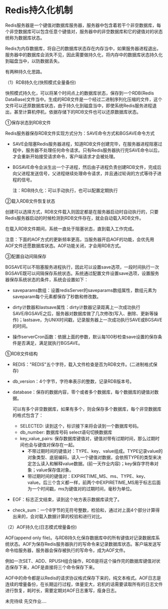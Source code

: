 # Redis持久化机制

Redis服务器是一个键值对数据库服务器，服务器中包含着若干个非空数据库，每个非空数据库可以包含任意个键值对，服务器中的非空数据库和它的键值对的状态统称为数据库状态。

Redis为内存数据库，将自己的数据库状态存在内存当中，如果服务器进程退出，服务器中的数据库会消失不见，因此需要做持久化，将内存中的数据库状态持久化到磁盘当中，以防数据丢失。

有两种持久化思路。

（1）RDB持久化(快照模式全量备份)

快照模式持久化，可以将某个时间点上的数据库状态，保存到一个RDB(Redis DataBase)文件当中。生成的RDB文件是一个经过二进制序列化压缩的文件，这个文件可以还原数据库状态，由于持久化到磁盘当中，即使系统Redis服务进程退出，甚至计算机停机，依据存储下的RDB文件也可以还原数据库状态。

①保存状态到RDB文件

Redis服务器保存RDB文件实现方式分为：SAVE命令方式和BGSAVE命令方式

- SAVE会阻塞Redis服务器进程，知道RDB文件创建完毕，在服务器进程阻塞过程中，服务器不处理任何命令请求。只有Redis服务器执行完SAVE命令以后，才会重新开始接受请求命令，客户端请求才会被处理。

- BGSAVE命令会派生出一个子进程，然后由子进程负责创建RDB文件，完成后向父进程发送信号，父进程继续处理命令请求，并且通过轮询的方式等待子进程的信号。

  注：RDB持久化：可以手动执行，也可以配置定期执行

②载入RDB文件恢复状态

创建可以选择方式，RDB文件载入则固定都是在服务器启动时自动执行的，只要Redis服务器启动的时候检测到RDB文件存在，就会自动载入RDB文件。

在载入RDB文件期间，系统一直处于阻塞状态，直到载入工作完成。

注意：下面的AOF方式的更新频率更高，当服务器开启AOF的功能，会优先用AOF文件还愿数据库状态。AOF功能关闭，才会用RDB方式。

③配置自动间隔保存

BGSAVE可以不阻塞服务进程执行，因此可以设置save选项，一段时间执行一次BGSAVE既可以间隔保存系统状态。系统通过配置文件设置save选项，设置服务器保存系统状态的条件，系统会设置如下：

- saveparams数组：设置redisServer的saveparams数组属性，数组元素为saveparam每个元素都保存了秒数和修改数。

- dirty计数器和lastsave属性：dirty计数器记录距离上一次成功执行SAVE/BGSAVE之后，服务器对数据库做了几次修改(写入、删除、更新等操作)；lastsave，为UNIX时间戳，记录服务器上一次成功执行SAVE或BGSAVE的时间。
- 操作serverCron函数：依据上面的参数，默认每100秒检查save设置的保存条件是否满足，满足就执行BGSAVE。

⑤RDB文件结构

- REDIS："REDIS"五个字符，载入文件检查是否为RDB文件。(二进制格式保存)

- db_version：4个字节，字符串表示的整数，记录RDB版本号。

- database：保存的数据内容，零个或者多个数据库，每个数据库的键值对数据。

  可以有多个非空数据库，如果有多个，则会保存多个数据库，每个非空数据库的格式包含了：

  - SELECTED: 读到这个，标识接下来将会读到一个数据库号码。
  - db_number: 数据库号码 select语句切换数据库
  - key_value_pairs: 保存数据库键值对，键值对带有过期时间，那么过期时间也会与键值对保存在一起。
    - 不带过期时间的键值对：TYPE、key、value组成。TYPE记录value的对象类型、底层编码，读入一个键值对数据，会依照TYPE的类型来决定怎么读入和解释value数据。(前一天作业内容)；key保存字符串对象；value保存值对象。
    - 带过期时间的键值对：EXPIRETIME_MS、ms、TYPE、key、value。后三个含义都一样，前两个中EXPIRETIME_MS用于标志后面为一个时间戳，ms为键值对的过期时间，毫秒为单位。

- EOF：标志正文结束，读到这个地方表示数据库读完了。

- check_sum：一个8字节的无符号整数，检验和，通过对上面4个部分计算得出来的，会对载入数据计算的校验和进行对比。

（2）AOF持久化(日志模式增量备份)

AOF(append only file)。与RDB持久化保存数据库中的所有键值对记录数据库系统状态。AOF为保存Redis服务器执行的写命令来记录数据库状态。客户端发送写命令给服务器，服务器会保存被执行的写命令，成为AOF文件。

例如一次SET、ADD、RPUSH组合操作，RDB是将这个操作完的数据库键值对状态保存下来，AOF是直接将三个命令保存下来。

AOF中的命令都是以Redis的请求协议格式保存下来的，纯文本格式。AOF日志是连续的增量备份，在长期运行过程，体量变大，宕机的话需要读取所有的日志文件进行恢复，耗时长，需要定期对AOF日志重写，瘦身日志。



未完待续 先交作业....



